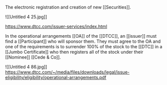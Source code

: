 The electronic registration and creation of new [[Securities]].

![[Untitled 4 25.jpg]]

https://www.dtcc.com/issuer-services/index.html

In the operational arrangements [[OA]] of the [[DTCC]], an [[issuer]] must find a [[Participant]] who will sponsor them. They must agree to the OA and one of the requirements is to surrender 100% of the stock to the [[DTC]] in a [[Jumbo Certificate]] who then registers all of the stock under their [[Nominee]] [[Cede & Co]].

![[Untitled 4 86.jpg]]
https://www.dtcc.com/~/media/files/downloads/legal/issue-eligibility/eligibility/operational-arrangements.pdf


